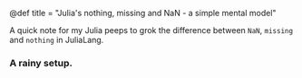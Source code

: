 @def title = "Julia's nothing, missing and NaN - a simple mental model"

A quick note for my Julia peeps to grok the difference between `NaN`, `missing` and `nothing` in JuliaLang.

### A rainy setup.

